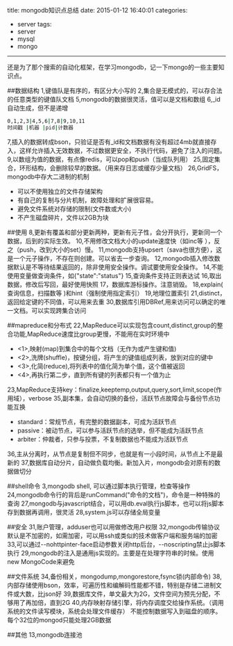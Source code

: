 title: mongodb知识点总结
date: 2015-01-12 16:40:01
categories:
- server
tags:
- server
- mysql
- mongo
---

还是为了那个搜索的自动化框架，在学习mongodb，记一下mongo的一些主要知识点。

<!--more-->

##数据结构
1,键值队是有序的，有区分大小写的
2,集合是无模式的，可以存合法的任意类型的键值队文档
5,mongodb的数据很灵活，值可以是文档和数组
6,_id自动生成，但不是递增
```bash
0,1,2,3|4,5,6|7,8|9,10,11
时间戳 |机器 |pid|计数器
```
7,插入的数据转成bson，只验证是否有_id和文档数据有没有超过4mb就直接存入，这样允许插入无效数据，不过数据更安全，不执行代码，避免了注入的问题。
9,以数组为值的数据，有点像redis，可以pop和push（当成队列用）
25,固定集合，环形结构，会删除较早的数据。（用来存日志或缓存少量文档）
26,GridFS，mongodb中存大二进制的机制

* 可以不使用独立的文件存储架构
* 有自己的复制与分片机制，故障处理和扩展很容易。
* 避免文件系统对存储的限制(文件数或大小)
* 不产生磁盘碎片，文件以2GB为块

##使用
8,更新有覆盖和部分更新两种，更新有元子性，会分开执行，更新同一个数据，后到的实际生效。
10,不用修改文档大小的update速度快（如inc等 ），反之（push，改到大小的set）慢。
11,mongodb支持upsert（sava也很方便），这是一个元子操作，不存在则创建。可以省去一步查询。
12,mongodb插入修改数据默认是不等待结果返回的，除非使用安全操作。调试要使用安全操作。
14,不能使用变量做查询条件，如{"state":"status"}
15,查询条件支持正则表达试
16,取出数据，修改后写回，最好使用快照
17，数据库游标操作。注意销毁。
18,explain( 查询信息，扫描数等 )和hint（强制使用指定索引）
19,地理位置索引
21,distinct，返回给定键的不同值，可以用来去重
30,数据库引用DBRef,用来访问可以确定的唯一文档。可以实现跨集合访问

##mapreduce和分布式
22,MapReduce可以实现包含count,distinct,group的整合功能,MapReduce速度比group更慢，不能用在实时环境中

* <1>,映射(map)到集合中的每个文档（无作为或产生键和值)
* <2>,洗牌(shuffle)，按键分组，将产生的键值组成列表，放到对应的键中
* <3>,化简(reduce),将列表中的值化简为单个值，这个值被返回
* <4>,再执行第二步，直到所有键的列表都只有一个值为止
 
23,MapReduce支持key：finalize,keeptemp,output,query,sort,limit,scope(作用域），verbose
35,副本集，会自动切换的备份，活跃节点故障会与备份节点功能互换

 * standard：常规节点，有完整的数据副本，可成为活跃节点
 * passive：被动节点，可以参与活跃节点的选举，但不能成为活跃节点
 * arbiter：仲裁者，只参与投票，不复制数据也不能成为活跃节点

36,主从分离时，从节点是复制但不同步，也就是有一小段时间，从节点上不是最新的
37,数据库自动分片，自动做负载均衡。新加入片，mongodb会对原有的数据做切分

##shell命令
3,mongodb shell, 可以通过脚本执行管理，检查等操作
24,mongodb命令行的背后是runCommand("命令的文档")，命令是一种特殊的查询
27,mongodb与javascript结合，可以用db.eval执行js脚本，也可以将js脚本存到数据再调用，很灵活
28,system.js可以存储全局变量

##安全
31,账户管理，adduser也可以用做修改用户权限
32,mongodb传输协议默认是不加密的，如需加密，可以用ssh或类似的技术做客户端和服务端的加密
33,可以通过--nohttpinter-face启动参数关闭http后台，--noscripting禁止js脚本执行
29,mongodb的注入是通用js实现的。主要是在处理字符串的时候。使用new MongoCode来避免

##文件系统
34,备份相关，mongodump,mongorestore,fsync锁(内部命令)
38,内部存储使用bson，效率，可遍历性和编解码性能都不错，特别是存储二进制文件或大数，比json好
39,数据库文件，单文最大为2G，文件空间为预先分配，不够用了再加倍，直到2G
40,内存映射存储引擎，将内存调度交给操作系统。（调用系统的文件读写模块，系统会处理文件缓存）
不能控制数据写入到磁盘的顺序。每个32位的mongod只能处理2GB数据

##其他
13,mongodb连接池

